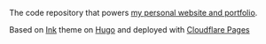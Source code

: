 The code repository that powers [my personal website and portfolio](https://hirawat.in).

Based on [Ink](https://github.com/knadh/hugo-ink) theme on [Hugo](https://gohugo.io/) and deployed with [Cloudflare Pages](https://pages.cloudflare.com/)